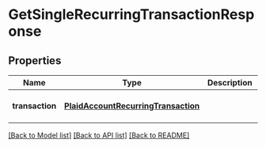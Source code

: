 # GetSingleRecurringTransactionResponse
## Properties

| Name | Type | Description | Notes |
|------------ | ------------- | ------------- | -------------|
| **transaction** | [**PlaidAccountRecurringTransaction**](PlaidAccountRecurringTransaction.md) |  | [optional] [default to null] |

[[Back to Model list]](../README.md#documentation-for-models) [[Back to API list]](../README.md#documentation-for-api-endpoints) [[Back to README]](../README.md)

